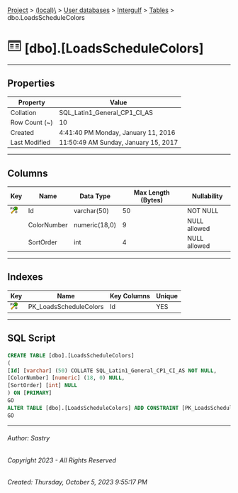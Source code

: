 #### 

[Project](../../../../index.md) > [(local)\\](../../../index.md) > [User databases](../../index.md) > [Intergulf](../index.md) > [Tables](Tables.md) > dbo.LoadsScheduleColors

# ![Tables](../../../../Images/Table32.png) [dbo].[LoadsScheduleColors]

---

## <a name="#properties"></a>Properties

| Property | Value |
|---|---|
| Collation | SQL_Latin1_General_CP1_CI_AS |
| Row Count (~) | 10 |
| Created | 4:41:40 PM Monday, January 11, 2016 |
| Last Modified | 11:50:49 AM Sunday, January 15, 2017 |


---

## <a name="#columns"></a>Columns

| Key | Name | Data Type | Max Length (Bytes) | Nullability |
|---|---|---|---|---|
| [![Cluster Primary Key PK_LoadsScheduleColors: Id](../../../../Images/pkcluster.png)](#indexes) | Id | varchar(50) | 50 | NOT NULL |
|  | ColorNumber | numeric(18,0) | 9 | NULL allowed |
|  | SortOrder | int | 4 | NULL allowed |


---

## <a name="#indexes"></a>Indexes

| Key | Name | Key Columns | Unique |
|---|---|---|---|
| [![Cluster Primary Key PK_LoadsScheduleColors: Id](../../../../Images/pkcluster.png)](#indexes) | PK_LoadsScheduleColors | Id | YES |


---

## <a name="#sqlscript"></a>SQL Script

```sql
CREATE TABLE [dbo].[LoadsScheduleColors]
(
[Id] [varchar] (50) COLLATE SQL_Latin1_General_CP1_CI_AS NOT NULL,
[ColorNumber] [numeric] (18, 0) NULL,
[SortOrder] [int] NULL
) ON [PRIMARY]
GO
ALTER TABLE [dbo].[LoadsScheduleColors] ADD CONSTRAINT [PK_LoadsScheduleColors] PRIMARY KEY CLUSTERED ([Id]) ON [PRIMARY]
GO

```


---

###### Author:  Sastry

###### Copyright 2023 - All Rights Reserved

###### Created: Thursday, October 5, 2023 9:55:17 PM

